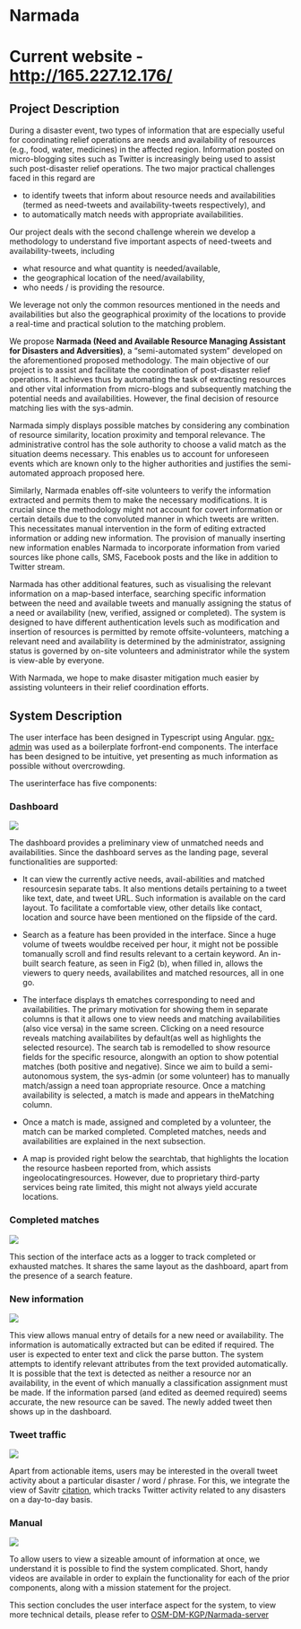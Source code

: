 # Narmada
# Current website - http://165.227.12.176/

## Project Description

During a disaster event, two types of information that are especially useful for coordinating relief operations are needs and availability of resources (e.g., food, water, medicines) in the affected region. Information posted on micro-blogging sites such as Twitter is increasingly being used to assist such post-disaster relief operations. The two major practical challenges faced in this regard are 

* to identify tweets that inform about resource needs and availabilities (termed as need-tweets and availability-tweets respectively), and 
* to automatically match needs with appropriate availabilities. 

Our project deals with the second challenge wherein we develop a methodology to understand five important aspects of need-tweets and availability-tweets, including
- what resource and what quantity is needed/available,
- the geographical location of the need/availability,
- who needs / is providing the resource.

We leverage not only the common resources mentioned in the needs and availabilities but also the geographical proximity of the locations to provide a real-time and practical solution to the matching problem. 

We propose **Narmada (Need and Available Resource Managing Assistant for Disasters and Adversities)**, a “semi-automated system” developed on the aforementioned proposed methodology. The main objective of our project is to assist and facilitate the coordination of post-disaster relief operations. It achieves thus by automating the task of extracting resources and other vital information from micro-blogs and subsequently matching the potential needs and availabilities. However, the final decision of resource matching lies with the sys-admin. 

Narmada simply displays possible matches by considering any combination of resource similarity, location proximity and temporal relevance. The administrative control has the sole authority to choose a valid match as the situation deems necessary. This enables us to account for unforeseen events which are known only to the higher authorities and justifies the semi-automated approach proposed here.

Similarly, Narmada enables off-site volunteers to verify the information extracted and permits them to make the necessary modifications. It is crucial since the methodology might not account for covert information or certain details due to the convoluted manner in which tweets are written. This necessitates manual intervention in the form of editing extracted information or adding new information. The provision of manually inserting new information enables Narmada to incorporate information from varied sources like phone calls, SMS, Facebook posts and the like in addition to Twitter stream.

Narmada has other additional features, such as visualising the relevant information on a map-based interface, searching specific information between the need and available tweets and manually assigning the status of a need or availability (new, verified, assigned or completed). The system is designed to have different authentication levels such as modification and insertion of resources is permitted by remote offsite-volunteers, matching a relevant need and availability is determined by the administrator, assigning status is governed by on-site volunteers and administrator while the system is view-able by everyone. 

With Narmada, we hope to make disaster mitigation much easier by assisting volunteers in their relief coordination efforts. 

## System Description

The user interface has been designed in Typescript using Angular. [ngx-admin](https://github.com/akveo/ngx-admin) was used as a boilerplate forfront-end components. The interface has been designed to be intuitive, yet presenting as much information as possible without overcrowding.

The userinterface has five components:

### Dashboard

![](images/dashboard.png)

The dashboard provides a preliminary view of unmatched needs and availabilities. Since the dashboard serves as the landing page, several functionalities are supported:

* It can view the currently active needs, avail-abilities and matched resourcesin separate tabs. It also mentions details pertaining to a tweet like text, date, and tweet URL. Such information is available on the card layout. To facilitate a comfortable view, other details like contact, location and source have been mentioned on the flipside of the card.

* Search as a feature has been provided in the interface. Since a huge volume of tweets wouldbe received per hour, it might not be possible tomanually scroll and find results relevant to a certain keyword. An in-built search feature, as seen in Fig2 (b), when filled in, allows the viewers to query needs, availabilites and matched resources, all in one go.

* The interface displays th ematches corresponding to need and availabilities. The primary motivation for showing them in separate columns is that it allows one to view needs and matching availabilities (also vice versa) in the same screen. Clicking on a need resource reveals matching availabilites by default(as well as highlights the selected resource). The search tab is remodelled to show resource fields for the specific resource, alongwith an option to show potential matches (both positive and negative). Since we aim to build a semi-autonomous system, the sys-admin (or some volunteer) has to manually match/assign a need toan appropriate resource. Once a matching availability is selected, a match is made and appears in theMatching column.

* Once a match is made, assigned and completed by a volunteer, the match can be marked completed. Completed matches, needs and availabilities are explained in the next subsection.

* A map is provided right below the searchtab, that highlights the location the resource hasbeen reported from, which assists ingeolocatingresources. However, due to proprietary third-party services being rate limited, this might not always yield accurate locations.

### Completed matches

![](images/completed-matches.png)

This section of the interface acts as a logger to track completed or exhausted matches. It shares the same layout as the dashboard, apart from the presence of a search feature.

### New information

![](images/new.png)

This view allows manual entry of details for a new need or availability. The information is automatically extracted but can be edited if required. The user is expected to enter text and click the parse button. The system attempts to identify relevant attributes from the text provided automatically. It is possible that the text is detected as neither a resource nor an availability, in the event of which manually a classification assignment must be made. If the information parsed (and edited as deemed required) seems accurate, the new resource can be saved. The newly added tweet then shows up in the dashboard.

### Tweet traffic

![](images/savitr.png)

Apart from actionable items, users may be interested in the overall tweet activity about a particular disaster / word / phrase. For this, we integrate the view of Savitr [citation](https://dl.acm.org/doi/abs/10.1145/3184558.3191623), which tracks Twitter activity related to any disasters on a day-to-day basis.

### Manual

![](images/manual.png)

To allow users to view a sizeable amount of information at once, we understand it is possible to find the system complicated. Short, handy videos are available in order to explain the functionality for each of the prior components, along with a mission statement for the project.

This section concludes the user interface aspect for the system, to view more technical details, please refer to [OSM-DM-KGP/Narmada-server](https://github.com/OSM-DM-KGP/Narmada-server)